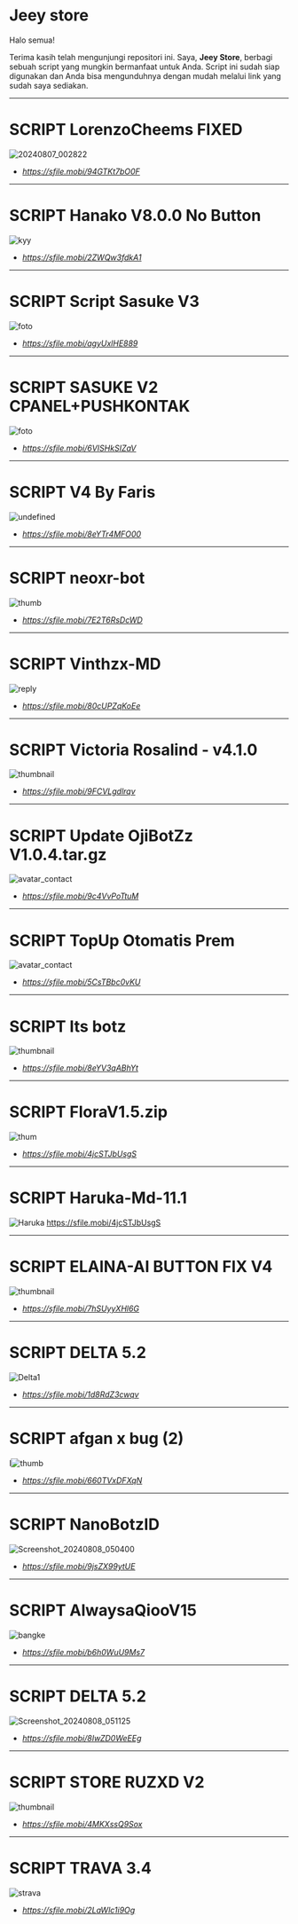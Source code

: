 # Jeey store

Halo semua!

Terima kasih telah mengunjungi repositori ini. Saya, **Jeey Store**, berbagi sebuah script yang mungkin bermanfaat untuk Anda. Script ini sudah siap digunakan dan Anda bisa mengunduhnya dengan mudah melalui link yang sudah saya sediakan.

------
# SCRIPT LorenzoCheems FIXED
![20240807_002822](https://github.com/user-attachments/assets/49549dfb-210f-4d22-ade0-431839370285)
* *https://sfile.mobi/94GTKt7bO0F*

------------
# SCRIPT Hanako V8.0.0 No Button
![kyy](https://github.com/user-attachments/assets/a315fd80-7d93-49ad-83e2-a2f9282c73d0)
* *https://sfile.mobi/2ZWQw3fdkA1*

-----
# SCRIPT Script Sasuke V3
![foto](https://github.com/user-attachments/assets/50c4083f-0ab9-4ea1-aa74-bbcb5d6b76fb)
* *https://sfile.mobi/agyUxlHE889*

-----
# SCRIPT SASUKE V2 CPANEL+PUSHKONTAK
![foto](https://github.com/user-attachments/assets/359e858b-fda9-45bc-af82-451637b628f4)
* *https://sfile.mobi/6VISHkSIZaV*

-----
# SCRIPT V4  By Faris
![undefined](https://github.com/user-attachments/assets/24343101-c807-4f0e-9cc8-6b6119ea8573)
* *https://sfile.mobi/8eYTr4MFO00*

----
# SCRIPT neoxr-bot 
![thumb](https://github.com/user-attachments/assets/1d8f1cd5-d8ec-4bda-969e-5ed3af8e5dda)
* *https://sfile.mobi/7E2T6RsDcWD*

----
# SCRIPT Vinthzx-MD
![reply](https://github.com/user-attachments/assets/c9a4e08b-7b1b-4f06-b19a-ee53e8c7ee54)
* *https://sfile.mobi/80cUPZqKoEe*

----
# SCRIPT Victoria Rosalind - v4.1.0
![thumbnail](https://github.com/user-attachments/assets/ec807af8-48da-4171-a363-1c0a8c761621)
* *https://sfile.mobi/9FCVLgdlrqv*

----
# SCRIPT Update OjiBotZz V1.0.4.tar.gz
![avatar_contact](https://github.com/user-attachments/assets/53e6128a-f8f4-41c8-9b29-8872b91385fc)
* *https://sfile.mobi/9c4VvPoTtuM*

-----
# SCRIPT TopUp Otomatis Prem
![avatar_contact](https://github.com/user-attachments/assets/13f19c67-ff4e-490b-b53b-3c9a29f2fc89)
* *https://sfile.mobi/5CsTBbc0vKU*

----
# SCRIPT Its botz
![thumbnail](https://github.com/user-attachments/assets/38ff410e-2bb9-4ce0-9cc8-8a99fb5c645a)
* *https://sfile.mobi/8eYV3qABhYt*

----
# SCRIPT FloraV1.5.zip
![thum](https://github.com/user-attachments/assets/887cccbd-d1a7-47a1-b4f1-bf9a8f0a4528)
* *https://sfile.mobi/4jcSTJbUsgS*

----
# SCRIPT Haruka-Md-11.1
![Haruka](https://github.com/user-attachments/assets/266cdd7b-a743-49fb-ad94-26b16bac2103)
https://sfile.mobi/4jcSTJbUsgS

----
# SCRIPT ELAINA-AI BUTTON FIX V4
![thumbnail](https://github.com/user-attachments/assets/f837e4ca-15a1-4576-b807-c7d5fbce4c8b)
* *https://sfile.mobi/7hSUyyXHl6G*

----
# SCRIPT DELTA 5.2 
![Delta1](https://github.com/user-attachments/assets/898885f9-d3da-41aa-974c-a325661a6854)
* *https://sfile.mobi/1d8RdZ3cwqv*

----
# SCRIPT afgan x bug (2)
l![thumb](https://github.com/user-attachments/assets/8a5c1dbb-2820-4aca-a932-2183a3b0bfc7)
* *https://sfile.mobi/660TVxDFXqN*

----
# SCRIPT NanoBotzID
![Screenshot_20240808_050400](https://github.com/user-attachments/assets/0a5372eb-701f-4551-bc17-c6f35222ca2e)
* *https://sfile.mobi/9jsZX99ytUE*  


----
# SCRIPT AlwaysaQiooV15
![bangke](https://github.com/user-attachments/assets/7ca27e5c-ea6f-4149-9315-8c340078619e)
* *https://sfile.mobi/b6h0WuU9Ms7*


-----
# SCRIPT DELTA 5.2
![Screenshot_20240808_051125](https://github.com/user-attachments/assets/4fdb9ca2-7543-4931-bd90-4aad2b0fbebe)
* *https://sfile.mobi/8IwZD0WeEEg*

-----
# SCRIPT STORE RUZXD V2
![thumbnail](https://github.com/user-attachments/assets/cf2f32e7-ae1f-4847-af14-7e23a12425f8)
* *https://sfile.mobi/4MKXssQ9Sox*

-----
# SCRIPT TRAVA 3.4
![strava](https://github.com/user-attachments/assets/aa5ea1e4-ee91-4953-9b7c-468bc5c6a19b)
* *https://sfile.mobi/2LaWlc1i9Og*
